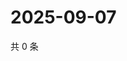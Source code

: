 # 2025-09-07

共 0 条

<!-- BEGIN ZHIHUVIDEO -->
<!-- 最后更新时间 Sun Sep 07 2025 14:14:22 GMT+0800 (China Standard Time) -->

<!-- END ZHIHUVIDEO -->
